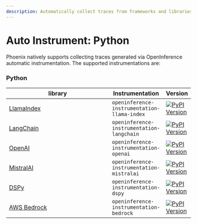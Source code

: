 ```yaml
---
description: Automatically collect traces from frameworks and libraries.
---
```


# Auto Instrument: Python

Phoenix natively supports collecting traces generated via OpenInference automatic instrumentation. The supported instrumentations are:

### Python

<table><thead><tr><th width="348">library</th><th>Instrumentation</th><th>Version</th></tr></thead><tbody><tr><td><a href="llamaindex.md">LlamaIndex</a> </td><td><code>openinference-instrumentation-llama-index</code></td><td><a href="https://pypi.python.org/pypi/openinference-instrumentation-llama-index"><img src="https://camo.githubusercontent.com/f9b5663c14435cd2e280675aee8a86f23b1802679514ddbd9cd6d7b5e5d51a06/68747470733a2f2f696d672e736869656c64732e696f2f707970692f762f6f70656e696e666572656e63652d696e737472756d656e746174696f6e2d6c6c616d612d696e6465782e737667" alt="PyPI Version"></a></td></tr><tr><td><a href="langchain.md">LangChain</a></td><td><code>openinference-instrumentation-langchain</code></td><td><a href="https://pypi.python.org/pypi/openinference-instrumentation-langchain"><img src="https://camo.githubusercontent.com/17d2c9f2d42d6dd80a5e0defeed3d7d346444231761194d328e9f21b57c18eae/68747470733a2f2f696d672e736869656c64732e696f2f707970692f762f6f70656e696e666572656e63652d696e737472756d656e746174696f6e2d6c616e67636861696e2e737667" alt="PyPI Version"></a></td></tr><tr><td><a href="openai.md">OpenAI</a></td><td><code>openinference-instrumentation-openai</code></td><td><a href="https://pypi.python.org/pypi/openinference-instrumentation-openai"><img src="https://camo.githubusercontent.com/bb515c29aa0ef45bff47e0510f59ed6701c43457a90d574f537e43c24de9d80f/68747470733a2f2f696d672e736869656c64732e696f2f707970692f762f6f70656e696e666572656e63652d696e737472756d656e746174696f6e2d6f70656e61692e737667" alt="PyPI Version"></a></td></tr><tr><td><a href="mistralai.md">MistralAI</a></td><td><code>openinference-instrumentation-mistralai</code></td><td><a href="https://pypi.python.org/pypi/openinference-instrumentation-mistralai"><img src="https://img.shields.io/pypi/v/openinference-instrumentation-mistralai.svg" alt="PyPI Version"></a></td></tr><tr><td><a href="dspy.md">DSPy</a></td><td><code>openinference-instrumentation-dspy</code></td><td><a href="https://pypi.python.org/pypi/openinference-instrumentation-dspy"><img src="https://camo.githubusercontent.com/414d13608ed7dd45f47e813034d6934993bcb49394a51910fa2f037efb4cd891/68747470733a2f2f696d672e736869656c64732e696f2f707970692f762f6f70656e696e666572656e63652d696e737472756d656e746174696f6e2d647370792e737667" alt="PyPI Version"></a></td></tr><tr><td><a href="bedrock.md">AWS Bedrock</a></td><td><code>openinference-instrumentation-bedrock</code></td><td><a href="https://pypi.python.org/pypi/openinference-instrumentation-bedrock"><img src="https://camo.githubusercontent.com/98735a9c821fdb27bf3c29ccf513af8de1fba8878bd6e424ee42f8c971df1afe/68747470733a2f2f696d672e736869656c64732e696f2f707970692f762f6f70656e696e666572656e63652d696e737472756d656e746174696f6e2d626564726f636b2e737667" alt="PyPI Version"></a></td></tr></tbody></table>

